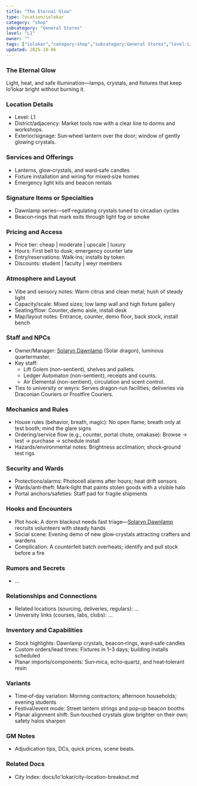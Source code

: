 ```yaml
---
title: "The Eternal Glow"
type: location/iolokar
category: "shop"
subcategory: "General Stores"
level: "L1"
owner: ""
tags: ["iolokar","category:shop","subcategory:General Stores","level:L1"]
updated: 2025-10-06
---
```

### The Eternal Glow

Light, heat, and safe illumination—lamps, crystals, and fixtures that keep Io’lokar bright without burning it.

### Location Details

- Level: L1
- District/adjacency: Market tools row with a clear line to dorms and workshops.
- Exterior/signage: Sun‑wheel lantern over the door; window of gently glowing crystals.

### Services and Offerings

- Lanterns, glow‑crystals, and ward‑safe candles
- Fixture installation and wiring for mixed‑size homes
- Emergency light kits and beacon rentals

### Signature Items or Specialties

- Dawnlamp series—self‑regulating crystals tuned to circadian cycles
- Beacon‑rings that mark exits through light fog or smoke

### Pricing and Access

- Price tier: cheap | moderate | upscale | luxury
- Hours: First bell to dusk; emergency counter late
- Entry/reservations: Walk‑ins; installs by token
- Discounts: student | faculty | weyr members

### Atmosphere and Layout

- Vibe and sensory notes: Warm citrus and clean metal; hush of steady light
- Capacity/scale: Mixed sizes; low lamp wall and high fixture gallery
- Seating/flow: Counter, demo aisle, install desk
- Map/layout notes: Entrance, counter, demo floor, back stock, install bench

### Staff and NPCs

- Owner/Manager: [Solaryn Dawnlamp](../People/solaryn-dawnlamp.md) (Solar dragon), luminous quartermaster.
- Key staff:
  - Lift Golem (non-sentient), shelves and pallets.
  - Ledger Automaton (non-sentient), receipts and counts.
  - Air Elemental (non-sentient), circulation and scent control.
- Ties to university or weyrs: Serves dragon-run facilities; deliveries via Draconian Couriers or Frostfire Couriers.

### Mechanics and Rules

- House rules (behavior, breath, magic): No open flame; breath only at test booth; mind the glare signs
- Ordering/service flow (e.g., counter, portal chute, omakase): Browse → test → purchase → schedule install
- Hazards/environmental notes: Brightness acclimation; shock‑ground test rigs

### Security and Wards

- Protections/alarms: Photocell alarms after hours; heat drift sensors
- Wards/anti‑theft: Mark‑light that paints stolen goods with a visible halo
- Portal anchors/safeties: Staff pad for fragile shipments

### Hooks and Encounters

- Plot hook: A dorm blackout needs fast triage—[Solaryn Dawnlamp](../People/solaryn-dawnlamp.md) recruits volunteers with steady hands
- Social scene: Evening demo of new glow‑crystals attracting crafters and wardens
- Complication: A counterfeit batch overheats; identify and pull stock before a fire

### Rumors and Secrets

- ...

### Relationships and Connections

- Related locations (sourcing, deliveries, regulars): ...
- University links (courses, labs, clubs): ...

### Inventory and Capabilities

- Stock highlights: Dawnlamp crystals, beacon‑rings, ward‑safe candles
- Custom orders/lead times: Fixtures in 1–3 days; building installs scheduled
- Planar imports/components: Sun‑mica, echo‑quartz, and heat‑tolerant resin

### Variants

- Time‑of‑day variation: Morning contractors; afternoon households; evening students
- Festival/event mode: Street lantern strings and pop‑up beacon booths
- Planar alignment shift: Sun‑touched crystals glow brighter on their own; safety halos sharpen

### GM Notes

- Adjudication tips, DCs, quick prices, scene beats.

### Related Docs

- City Index: docs/Io'lokar/city-location-breakout.md
